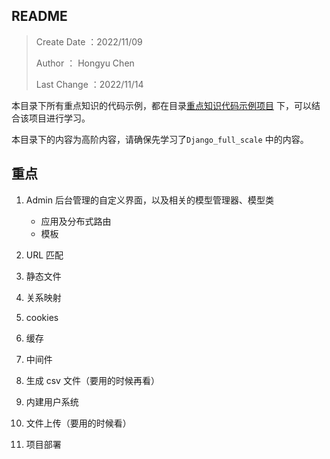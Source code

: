## README

> Create Date ：2022/11/09
>
> Author ： Hongyu Chen
>
> Last Change ：2022/11/14

本目录下所有重点知识的代码示例，都在目录[重点知识代码示例项目](E:\Project\DjangoProject\focus) 下，可以结合该项目进行学习。

本目录下的内容为高阶内容，请确保先学习了`Django_full_scale` 中的内容。





## 重点

1. Admin 后台管理的自定义界面，以及相关的模型管理器、模型类

   - 应用及分布式路由
   - 模板

2. URL 匹配

3. 静态文件

4. 关系映射

5. cookies

6. 缓存

7. 中间件

8. 生成 csv 文件（要用的时候再看）

9. 内建用户系统

10. 文件上传（要用的时候看）

11. 项目部署

    



